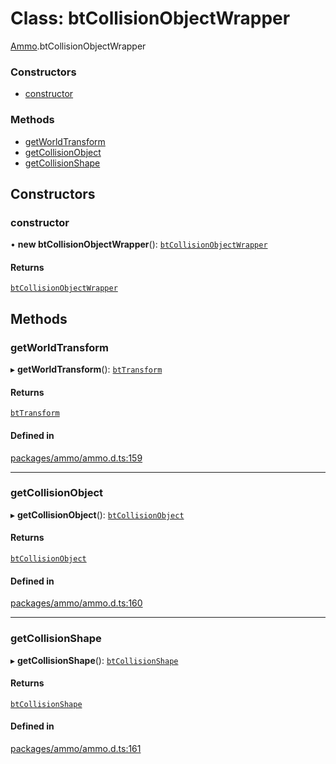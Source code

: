 # Class: btCollisionObjectWrapper

[Ammo](../modules/Ammo.md).btCollisionObjectWrapper

### Constructors

- [constructor](Ammo.btCollisionObjectWrapper.md#constructor)

### Methods

- [getWorldTransform](Ammo.btCollisionObjectWrapper.md#getworldtransform)
- [getCollisionObject](Ammo.btCollisionObjectWrapper.md#getcollisionobject)
- [getCollisionShape](Ammo.btCollisionObjectWrapper.md#getcollisionshape)

## Constructors

### constructor

• **new btCollisionObjectWrapper**(): [`btCollisionObjectWrapper`](Ammo.btCollisionObjectWrapper.md)

#### Returns

[`btCollisionObjectWrapper`](Ammo.btCollisionObjectWrapper.md)

## Methods

### getWorldTransform

▸ **getWorldTransform**(): [`btTransform`](Ammo.btTransform.md)

#### Returns

[`btTransform`](Ammo.btTransform.md)

#### Defined in

[packages/ammo/ammo.d.ts:159](https://github.com/Orillusion/orillusion/blob/main/packages/ammo/ammo.d.ts#L159)

___

### getCollisionObject

▸ **getCollisionObject**(): [`btCollisionObject`](Ammo.btCollisionObject.md)

#### Returns

[`btCollisionObject`](Ammo.btCollisionObject.md)

#### Defined in

[packages/ammo/ammo.d.ts:160](https://github.com/Orillusion/orillusion/blob/main/packages/ammo/ammo.d.ts#L160)

___

### getCollisionShape

▸ **getCollisionShape**(): [`btCollisionShape`](Ammo.btCollisionShape.md)

#### Returns

[`btCollisionShape`](Ammo.btCollisionShape.md)

#### Defined in

[packages/ammo/ammo.d.ts:161](https://github.com/Orillusion/orillusion/blob/main/packages/ammo/ammo.d.ts#L161)
